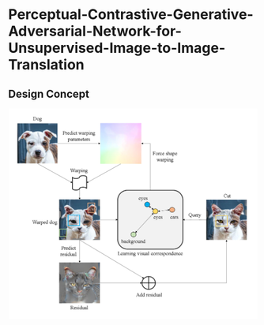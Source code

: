 # Perceptual-Contrastive-Generative-Adversarial-Network-for-Unsupervised-Image-to-Image-Translation

## Design Concept 

![flowchart](./example/concept.png)

